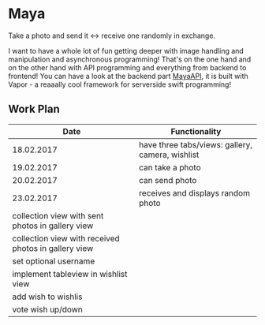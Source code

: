 # Maya

Take a photo and send it <-> receive one randomly in exchange.

I want to have a whole lot of fun getting deeper with image handling and manipulation and asynchronous programming!
That's on the one hand and on the other hand with API programming and everything from backend to frontend!
You can have a look at the backend part [MayaAPI](https://github.com/MartinLasek/MayaAPI), it is built with Vapor - a reaaally cool framework for serverside swift programming!

## Work Plan

Date | Functionality
--- | ---
18.02.2017 | have three tabs/views: gallery, camera, wishlist
19.02.2017 | can take a photo
20.02.2017 | can send photo
23.02.2017 | receives and displays random photo
 | collection view with sent photos in gallery view
 | collection view with received photos in gallery view
 | set optional username
 | implement tableview in wishlist view
 | add wish to wishlis
 | vote wish up/down
